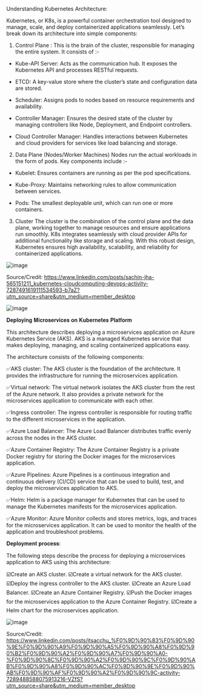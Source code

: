 Understanding Kubernetes Architecture:

Kubernetes, or K8s, is a powerful container orchestration tool designed to manage, scale, and deploy containerized applications seamlessly. Let’s break down its architecture into simple components:

1. Control Plane :
This is the brain of the cluster, responsible for managing the entire system. It consists of :-

* Kube-API Server: Acts as the communication hub. It exposes the Kubernetes API and processes RESTful requests.

* ETCD: A key-value store where the cluster’s state and configuration data are stored.

* Scheduler: Assigns pods to nodes based on resource requirements and availability.
* Controller Manager: Ensures the desired state of the cluster by managing controllers like Node, Deployment, and Endpoint controllers.
* Cloud Controller Manager: Handles interactions between Kubernetes and cloud providers for services like load balancing and storage.

2. Data Plane (Nodes/Worker Machines)
Nodes run the actual workloads in the form of pods. Key components include :-

* Kubelet: Ensures containers are running as per the pod specifications.

* Kube-Proxy: Maintains networking rules to allow communication between services.
* Pods: The smallest deployable unit, which can run one or more containers.

3. Cluster
The cluster is the combination of the control plane and the data plane, working together to manage resources and ensure applications run smoothly.
K8s integrates seamlessly with cloud provider APIs for additional functionality like storage and scaling.
With this robust design, Kubernetes ensures high availability, scalability, and reliability for containerized applications.

![image](https://github.com/user-attachments/assets/3d02a688-c17e-4bfc-bcdf-079225b1cef3)

Source/Credit: https://www.linkedin.com/posts/sachin-jha-565151211_kubernetes-cloudcomputing-devops-activity-7287491619111534593-b7aZ?utm_source=share&utm_medium=member_desktop

![image](https://github.com/user-attachments/assets/2b9fbacd-6694-4739-a7ed-c8636bb0d8b9)


𝐃𝐞𝐩𝐥𝐨𝐲𝐢𝐧𝐠 𝐌𝐢𝐜𝐫𝐨𝐬𝐞𝐫𝐯𝐢𝐜𝐞𝐬 𝐨𝐧 𝐊𝐮𝐛𝐞𝐫𝐧𝐞𝐭𝐞𝐬 𝐏𝐥𝐚𝐭𝐟𝐨𝐫𝐦 

This architecture describes deploying a microservices application on Azure Kubernetes Service (AKS). AKS is a managed Kubernetes service that makes deploying, managing, and scaling containerized applications easy.

The architecture consists of the following components:

✅AKS cluster: The AKS cluster is the foundation of the architecture. It provides the infrastructure for running the microservices application.

✅Virtual network: The virtual network isolates the AKS cluster from the rest of the Azure network. It also provides a private network for the microservices application to communicate with each other.

✅Ingress controller: The ingress controller is responsible for routing traffic to the different microservices in the application.

✅Azure Load Balancer: The Azure Load Balancer distributes traffic evenly across the nodes in the AKS cluster.

✅Azure Container Registry: The Azure Container Registry is a private Docker registry for storing the Docker images for the microservices application.

✅Azure Pipelines: Azure Pipelines is a continuous integration and continuous delivery (CI/CD) service that can be used to build, test, and deploy the microservices application to AKS.

✅Helm: Helm is a package manager for Kubernetes that can be used to manage the Kubernetes manifests for the microservices application.

✅Azure Monitor: Azure Monitor collects and stores metrics, logs, and traces for the microservices application. It can be used to monitor the health of the application and troubleshoot problems.

𝐃𝐞𝐩𝐥𝐨𝐲𝐦𝐞𝐧𝐭 𝐩𝐫𝐨𝐜𝐞𝐬𝐬:

The following steps describe the process for deploying a microservices application to AKS using this architecture:

☑️Create an AKS cluster.
☑️Create a virtual network for the AKS cluster.
☑️Deploy the ingress controller to the AKS cluster.
☑️Create an Azure Load Balancer.
☑️Create an Azure Container Registry.
☑️Push the Docker images for the microservices application to the Azure Container Registry.
☑️Create a Helm chart for the microservices application.

![image](https://github.com/user-attachments/assets/3d29759d-e26e-46db-b198-7f4396da1cd8)

Source/Credit: https://www.linkedin.com/posts/itsacchu_%F0%9D%90%83%F0%9D%90%9E%F0%9D%90%A9%F0%9D%90%A5%F0%9D%90%A8%F0%9D%90%B2%F0%9D%90%A2%F0%9D%90%A7%F0%9D%90%A0-%F0%9D%90%8C%F0%9D%90%A2%F0%9D%90%9C%F0%9D%90%AB%F0%9D%90%A8%F0%9D%90%AC%F0%9D%90%9E%F0%9D%90%AB%F0%9D%90%AF%F0%9D%90%A2%F0%9D%90%9C-activity-7289488588075913216-VZfS?utm_source=share&utm_medium=member_desktop
